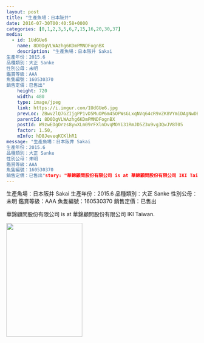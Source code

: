 ```yaml
---
layout: post
title: "生產魚場：日本阪井" 
date: 2016-07-30T00:40:58+0000 
categories: [0,1,2,3,5,6,7,15,16,20,30,37] 
media:
  - id: 1UdGUe6
    name: 8D0DgVLWAzhg6KDmPMNDFognBX
    description: "生產魚場：日本阪井 Sakai
生產年份：2015.6
品種類別：大正 Sanke
性別公母：未明
鑑賞等級：AAA
魚隻編號：160530370
銷售定價：已售出"
    height: 720
    width: 480
    type: image/jpeg
    link: https://i.imgur.com/1UdGUe6.jpg
    prevLoc: ZBwv2lQ7GZIjgPP1vD5MuOP6m45OPWsGLxqNVq64cR9vZK8VYmiDAgNwDBDZTQxjlxm22Pi4WrzGkwK4SVAj4gBNLmFxVQNwlPBwfmxWy24OwmCYLNQY2DyNHj16n2V69nf4ljm1VOkzIW1lZKP8grTlQL6m9EoZFMZ2kGRROwf89DXJ100pS6RVXo6QGpSzvvYO244LtvOYXlmjvYt4GmXW2nM8Tpy6ypmzDQcR18A9NVXBi5ZBj8qB2Gc7Qyj3lE98
    parentId: 8D0DgVLWAzhg6KDmPMNDFognBX
    postId: W9zwEDgOrzs8ywXLm09rFXlnDvqMOYi31RmJD5Z3u9vg3QwJV8T05
    factor: 1.50,
    mInfo: hD8JeveqKCKlhR1
message: "生產魚場：日本阪井 Sakai
生產年份：2015.6
品種類別：大正 Sanke
性別公母：未明
鑑賞等級：AAA
魚隻編號：160530370
銷售定價：已售出"story: "華錦顧問股份有限公司 is at 華錦顧問股份有限公司 IKI Taiwan."
---
```


生產魚場：日本阪井 Sakai
生產年份：2015.6
品種類別：大正 Sanke
性別公母：未明
鑑賞等級：AAA
魚隻編號：160530370
銷售定價：已售出
 
 
[//]: #story:
華錦顧問股份有限公司 is at 華錦顧問股份有限公司 IKI Taiwan.


<a href="https://i.imgur.com/1UdGUe6.jpg"><img src="https://i.imgur.com/1UdGUe6.jpg" height="300" width="200" /></a> 
 
